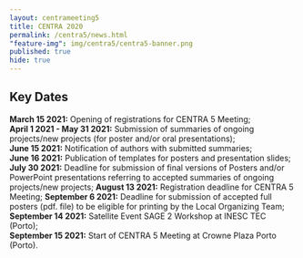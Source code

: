 ```yaml
---
layout: centrameeting5
title: CENTRA 2020
permalink: /centra5/news.html
"feature-img": img/centra5/centra5-banner.png
published: true
hide: true
---
```


## Key Dates

**March 15 2021:** Opening of registrations for CENTRA 5 Meeting;  
**April 1 2021 - May 31 2021:** Submission of summaries of ongoing projects/new projects (for poster and/or oral presentations);  
**June 15 2021:** Notification of authors with submitted summaries;  
**June 16 2021:** Publication of templates for posters and presentation slides;  
**July 30 2021:** Deadline for submission of final versions of Posters and/or PowerPoint presentations referring to accepted summaries of ongoing projects/new projects;
**August 13 2021:** Registration deadline for CENTRA 5 Meeting;
**September 6 2021:** Deadline for submission of accepted full posters (pdf. file) to be eligible for printing by the Local Organizing Team;  
**September 14 2021:** Satellite Event SAGE 2 Workshop at INESC TEC (Porto);  
**September 15 2021:** Start of CENTRA 5 Meeting at Crowne Plaza Porto (Porto).  
